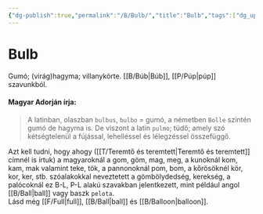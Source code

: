 ```yaml
---
{"dg-publish":true,"permalink":"/B/Bulb/","title":"Bulb","tags":["dg_uploaded"],"created":"2023-12-03T06:35","updated":"2023-12-03T06:35"}
---
```



# Bulb

Gumó; (virág)hagyma; villanykörte. [[B/Búb\|Búb]], [[P/Púp\|púp]] szavunkból.  

#### Magyar Adorján írja:  

> A latinban, olaszban `bulbus`, `bulbo` = gumó, a németben `Bolle` szintén gumó de hagyma is. De viszont a latin `pulmo`; tüdő; amely szó kétségtelenül a fújással, lehelléssel és lélegzéssel összefüggő.  

Azt kell tudni, hogy ahogy ([[T/Teremtő és teremtett\|Teremtő és teremtett]] címnél is írtuk) a magyaroknál a gom, göm, mag, meg, a kunoknál kom, kam, mak valamint teke, tök, a pannonoknál pom, bom, a kőrösöknél kör, kor, ker, stb. szóalakokkal neveztetett a gömbölydedség, kerekség, a palócoknál ez B-L, P-L alakú szavakban jelentkezett, mint például angol [[B/Ball\|ball]] vagy baszk `pelota`.  
Lásd még [[F/Full\|full]], [[B/Ball\|ball]] és [[B/Balloon\|balloon]].  